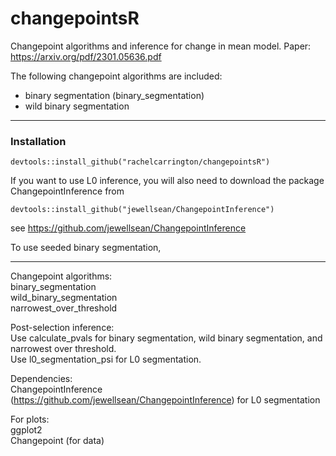# changepointsR

Changepoint algorithms and inference for change in mean model. Paper: https://arxiv.org/pdf/2301.05636.pdf

The following changepoint algorithms are included:
* binary segmentation (binary_segmentation)
* wild binary segmentation

********************************************************************************************************************************************
### Installation

```
devtools::install_github("rachelcarrington/changepointsR")
```

If you want to use L0 inference, you will also need to download the package ChangepointInference from
```{r echo=TRUE, eval=FALSE}
devtools::install_github("jewellsean/ChangepointInference")
```
see https://github.com/jewellsean/ChangepointInference

To use seeded binary segmentation, 


********************************************************************************************************************************************



Changepoint algorithms: </br>
binary_segmentation </br>
wild_binary_segmentation </br>
narrowest_over_threshold

Post-selection inference: </br>
Use calculate_pvals for binary segmentation, wild binary segmentation, and narrowest over threshold. </br>
Use l0_segmentation_psi for L0 segmentation.

Dependencies: </br>
ChangepointInference (https://github.com/jewellsean/ChangepointInference) for L0 segmentation

For plots: </br>
ggplot2 </br>
Changepoint (for data)
